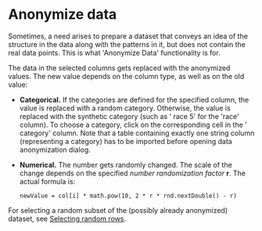 <!-- TITLE: Anonymize data -->
<!-- SUBTITLE: -->

# Anonymize data

Sometimes, a need arises to prepare a dataset that conveys an idea of the structure in the data along with the patterns
in it, but does not contain the real data points. This is what 'Anonymize Data' functionality is for.

The data in the selected columns gets replaced with the anonymized values. The new value depends on the column type, as
well as on the old value:

* **Categorical.** If the categories are defined for the specified column, the value is replaced with a random category.
  Otherwise, the value is replaced with the synthetic category (such as '
  race 5' for the 'race' column). To choose a category, click on the corresponding cell in the '
  category' column. Note that a table containing exactly one string column (representing a category)
  has to be imported before opening data anonymization dialog.
* **Numerical.** The number gets randomly changed. The scale of the change depends on the specified _number
  randomization factor_ **r**. The actual formula is:

  ```
  newValue = col[i] * math.pow(10, 2 * r * rnd.nextDouble() - r)
  ```

For selecting a random subset of the (possibly already anonymized) dataset,
see [Selecting random rows](../explore/select-random-rows.md).
